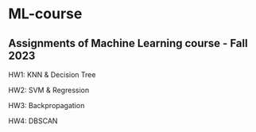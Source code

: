 # ML-course
## Assignments of Machine Learning course - Fall 2023

HW1: KNN & Decision Tree

HW2: SVM & Regression

HW3: Backpropagation

HW4: DBSCAN


